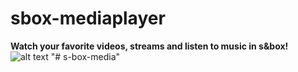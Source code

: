 # sbox-mediaplayer
**Watch your favorite videos, streams and listen to music in s&amp;box!**
![alt text](https://files.facepunch.com/sbox/asset/playback.mediaplayer/screenshot.9c3b5dba.png)
"# s-box-media" 
